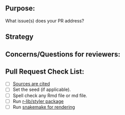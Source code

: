 ## Purpose:
What issue(s) does your PR address?

## Strategy

## Concerns/Questions for reviewers:

## Pull Request Check List:
* [ ] [Sources are cited](../CONTRIBUTING.md#citing-sources-in-text)
* [ ] Set the seed (if applicable).
* [ ] Spell check any Rmd file or md file.
* [ ] Run [r-lib/styler package](https://github.com/r-lib/styler)
* [ ] Run [snakemake for rendering](../CONTRIBUTING.md#how-to-re-render-the-notebooks)
